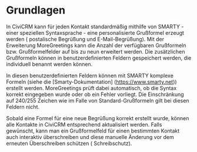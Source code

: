 # Grundlagen

In CiviCRM kann für jeden Kontakt standardmäßig mithilfe von SMARTY - einer
speziellen Syntaxsprache - eine personalisierte Grußformel erzeugt werden (
postalische Begrüßung und E-Mail-Begrüßung). Mit der Erweiterung MoreGreetings
kann die Anzahl der verfügbaren Grußformeln bzw. Grußformelfelder auf bis zu
neun erweitert werden. Die zusätzlichen Grußformeln können in
benutzerdefinierten Feldern gespeichert werden, die individuell benannt werden
können.

In diesen benutzerdefinierten Feldern können mit SMARTY komplexe Formeln (siehe
die [Smarty-Dokumentation] (https://www.smarty.net)) erstellt werden.
MoreGreetings prüft dabei automatisch, ob die Syntax korrekt eingegeben wurde
oder ob ein Fehler vorliegt. Die Einschränkung auf 240/255 Zeichen wie im Falle
von Standard-Grußformeln gilt bei diesen Feldern nicht.

Sobald eine Formel für eine neue Begrüßung korrekt erstellt wurde, können alle
Kontakte in CiviCRM entsprechend aktualisiert werden. Falls gewünscht, kann man
ein Grußformelfeld für einen bestimmten Kontakt auch interaktiv überschreiben
und diese manuelle Änderung vor dem erneuten Überschreiben schützen (
Schreibschutz).
